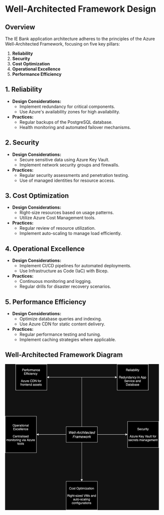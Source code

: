 # Well-Architected Framework Design

## Overview

The IE Bank application architecture adheres to the principles of the Azure Well-Architected Framework, focusing on five key pillars:

1. **Reliability**
2. **Security**
3. **Cost Optimization**
4. **Operational Excellence**
5. **Performance Efficiency**

## 1. Reliability

- **Design Considerations:**
  - Implement redundancy for critical components.
  - Use Azure's availability zones for high availability.
- **Practices:**
  - Regular backups of the PostgreSQL database.
  - Health monitoring and automated failover mechanisms.

## 2. Security

- **Design Considerations:**
  - Secure sensitive data using Azure Key Vault.
  - Implement network security groups and firewalls.
- **Practices:**
  - Regular security assessments and penetration testing.
  - Use of managed identities for resource access.

## 3. Cost Optimization

- **Design Considerations:**
  - Right-size resources based on usage patterns.
  - Utilize Azure Cost Management tools.
- **Practices:**
  - Regular review of resource utilization.
  - Implement auto-scaling to manage load efficiently.

## 4. Operational Excellence

- **Design Considerations:**
  - Implement CI/CD pipelines for automated deployments.
  - Use Infrastructure as Code (IaC) with Bicep.
- **Practices:**
  - Continuous monitoring and logging.
  - Regular drills for disaster recovery scenarios.

## 5. Performance Efficiency

- **Design Considerations:**
  - Optimize database queries and indexing.
  - Use Azure CDN for static content delivery.
- **Practices:**
  - Regular performance testing and tuning.
  - Implement caching strategies where applicable.

## Well-Architected Framework Diagram

![Well-Architected Framework Diagram](img/waf.png)